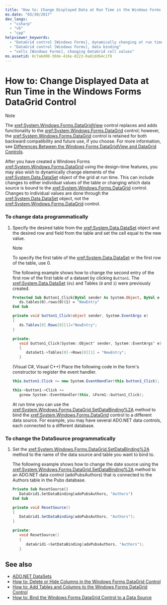 ```yaml
---
title: "How to: Change Displayed Data at Run Time in the Windows Forms DataGrid Control"
ms.date: "03/30/2017"
dev_langs: 
  - "csharp"
  - "vb"
  - "cpp"
helpviewer_keywords: 
  - "DataGrid control [Windows Forms], dynamically changing at run time"
  - "DataGrid control [Windows Forms], data binding"
  - "cells [Windows Forms], changing DataGrid cell values"
ms.assetid: 0c7a6d00-30de-416e-8223-0a81ddb4c1f8
---
```

# How to: Change Displayed Data at Run Time in the Windows Forms DataGrid Control
> [!NOTE]
>  The <xref:System.Windows.Forms.DataGridView> control replaces and adds functionality to the <xref:System.Windows.Forms.DataGrid> control; however, the <xref:System.Windows.Forms.DataGrid> control is retained for both backward compatibility and future use, if you choose. For more information, see [Differences Between the Windows Forms DataGridView and DataGrid Controls](differences-between-the-windows-forms-datagridview-and-datagrid-controls.md).  
  
 After you have created a Windows Forms <xref:System.Windows.Forms.DataGrid> using the design-time features, you may also wish to dynamically change elements of the <xref:System.Data.DataSet> object of the grid at run time. This can include changes to either individual values of the table or changing which data source is bound to the <xref:System.Windows.Forms.DataGrid> control. Changes to individual values are done through the <xref:System.Data.DataSet> object, not the <xref:System.Windows.Forms.DataGrid> control.  
  
### To change data programmatically  
  
1. Specify the desired table from the <xref:System.Data.DataSet> object and the desired row and field from the table and set the cell equal to the new value.  
  
    > [!NOTE]
    >  To specify the first table of the <xref:System.Data.DataSet> or the first row of the table, use 0.  
  
     The following example shows how to change the second entry of the first row of the first table of a dataset by clicking `Button1`. The <xref:System.Data.DataSet> (`ds`) and Tables (`0` and `1`) were previously created.  
  
    ```vb  
    Protected Sub Button1_Click(ByVal sender As System.Object, ByVal e As System.EventArgs) Handles Button1.Click  
       ds.tables(0).rows(0)(1) = "NewEntry"  
    End Sub  
    ```  
  
    ```csharp  
    private void button1_Click(object sender, System.EventArgs e)  
    {  
       ds.Tables[0].Rows[0][1]="NewEntry";  
    }  
    ```  
  
    ```cpp  
    private:   
       void button1_Click(System::Object^ sender, System::EventArgs^ e)  
       {  
          dataSet1->Tables[0]->Rows[0][1] = "NewEntry";  
       }  
    ```  
  
     (Visual C#, Visual C++) Place the following code in the form's constructor to register the event handler.  
  
    ```csharp  
    this.button1.Click += new System.EventHandler(this.button1_Click);  
    ```  
  
    ```cpp  
    this->button1->Click +=  
       gcnew System::EventHandler(this, &Form1::button1_Click);  
    ```  
  
     At run time you can use the <xref:System.Windows.Forms.DataGrid.SetDataBinding%2A> method to bind the <xref:System.Windows.Forms.DataGrid> control to a different data source. For example, you may have several ADO.NET data controls, each connected to a different database.  
  
### To change the DataSource programmatically  
  
1. Set the <xref:System.Windows.Forms.DataGrid.SetDataBinding%2A> method to the name of the data source and table you want to bind to.  
  
     The following example shows how to change the date source using the <xref:System.Windows.Forms.DataGrid.SetDataBinding%2A> method to an ADO.NET data control (adoPubsAuthors) that is connected to the Authors table in the Pubs database.  
  
    ```vb  
    Private Sub ResetSource()  
       DataGrid1.SetDataBinding(adoPubsAuthors, "Authors")  
    End Sub  
    ```  
  
    ```csharp  
    private void ResetSource()  
    {  
       DataGrid1.SetDataBinding(adoPubsAuthors, "Authors");  
    }  
    ```  
  
    ```cpp  
    private:  
       void ResetSource()  
       {  
          dataGrid1->SetDataBinding(adoPubsAuthors, "Authors");  
       }  
    ```  
  
## See also

- [ADO.NET DataSets](../../data/adonet/ado-net-datasets.md)
- [How to: Delete or Hide Columns in the Windows Forms DataGrid Control](how-to-delete-or-hide-columns-in-the-windows-forms-datagrid-control.md)
- [How to: Add Tables and Columns to the Windows Forms DataGrid Control](how-to-add-tables-and-columns-to-the-windows-forms-datagrid-control.md)
- [How to: Bind the Windows Forms DataGrid Control to a Data Source](how-to-bind-the-windows-forms-datagrid-control-to-a-data-source.md)
